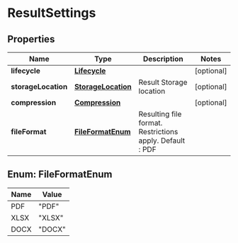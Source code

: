 
# ResultSettings

## Properties
Name | Type | Description | Notes
------------ | ------------- | ------------- | -------------
**lifecycle** | [**Lifecycle**](Lifecycle.md) |  |  [optional]
**storageLocation** | [**StorageLocation**](StorageLocation.md) | Result Storage location |  [optional]
**compression** | [**Compression**](Compression.md) |  |  [optional]
**fileFormat** | [**FileFormatEnum**](#FileFormatEnum) | Resulting file format. Restrictions apply. Default : PDF | 


<a name="FileFormatEnum"></a>
## Enum: FileFormatEnum
Name | Value
---- | -----
PDF | &quot;PDF&quot;
XLSX | &quot;XLSX&quot;
DOCX | &quot;DOCX&quot;



